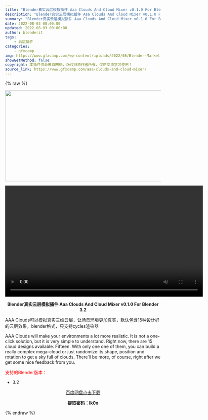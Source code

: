 ```yaml
---
title: "Blender真实云层模拟插件 Aaa Clouds And Cloud Mixer v0.1.0 For Blender 3.2"
description: "Blender真实云层模拟插件 Aaa Clouds And Cloud Mixer v0.1.0 For Blender 3.2 AAA Clouds可以模拟真实三维云层，让场景环境更加真实，默认包..."
summary: "Blender真实云层模拟插件 Aaa Clouds And Cloud Mixer v0.1.0 For Blender 3.2 AAA Clouds可以模拟真实三维云层，让场景环境更加真实，默认包..."
date: 2022-08-03 00:00:00
updated: 2022-08-03 00:00:00
author: blenderit
tags: 
    - 云层插件
categories:
    - gfxcamp
img: https://www.gfxcamp.com/wp-content/uploads/2022/08/Blender-Market-–-Aaa-Clouds-And-Cloud-Mixer-v0.1.0.jpg
showGetMethod: false
copyright: 本插件资源来自网络，版权归原作者所有，仅供交流学习使用！
source_link: https://www.gfxcamp.com/aaa-clouds-and-cloud-mixer/
---
```


{% raw %}
<div><p><img decoding="async" class="aligncenter size-full wp-image-105619" src="https://www.gfxcamp.com/wp-content/uploads/2022/08/Blender-Market-%E2%80%93-Aaa-Clouds-And-Cloud-Mixer-v0.1.0.jpg" data-src="https://www.gfxcamp.com/wp-content/uploads/2022/08/Blender-Market-–-Aaa-Clouds-And-Cloud-Mixer-v0.1.0.jpg" alt="" width="590" height="295" data-srcset="https://www.gfxcamp.com/wp-content/uploads/2022/08/Blender-Market-–-Aaa-Clouds-And-Cloud-Mixer-v0.1.0.jpg 590w, https://www.gfxcamp.com/wp-content/uploads/2022/08/Blender-Market-–-Aaa-Clouds-And-Cloud-Mixer-v0.1.0-150x75.jpg 150w" data-sizes="(max-width: 590px) 100vw, 590px"><br>
</p><center><div style="width: 640px;" class="wp-video"><!--[if lt IE 9]><script>document.createElement('video');</script><![endif]-->
<video class="wp-video-shortcode" id="video-105618-1" width="640" height="360" preload="true" controls="controls"><source type="video/mp4" src="https://cloud.video.taobao.com//play/u/80049544/p/2/e/6/t/1/372036571678.mp4?_=1"></source><a href="https://cloud.video.taobao.com//play/u/80049544/p/2/e/6/t/1/372036571678.mp4">https://cloud.video.taobao.com//play/u/80049544/p/2/e/6/t/1/372036571678.mp4</a></video></div></center><p style="text-align: center;"><strong>Blender真实云层模拟插件 Aaa Clouds And Cloud Mixer v0.1.0 For Blender 3.2</strong></p><p>AAA Clouds可以模拟真实三维云层，让场景环境更加真实，默认包含15种设计好的云层效果，blender格式，只支持cycles渲染器</p><p>AAA Clouds will make your environments a lot more realistic. It is not a one-click solution, but it is very simple to understand. Right now, there are 15 cloud designs available. Fifteen. With only one one of them, you can build a really complex mega-cloud or just randomize its shape, position and rotation to get a sky full of clouds. There’ll be more, of course, right after we get some nice feedback from you.</p><p style="text-align: left;"><span style="color: #ff0000;">支持的Blender版本：</span></p><ul>
<li style="text-align: left;">3.2</li>
</ul><p style="text-align: center;"><a class="maxbutton-3 maxbutton maxbutton-baidu" target="_blank" rel="noopener" href="https://pan.baidu.com/s/1Z1p9QWosJvX41D9gVUVS4A?pwd=lk0o"><span class="mb-text">百度网盘点击下载</span></a></p><p style="text-align: center;"><strong>提取密码：lk0o</strong></p></div>
<div style="display: none">gfxcamp</div>
{% endraw %}